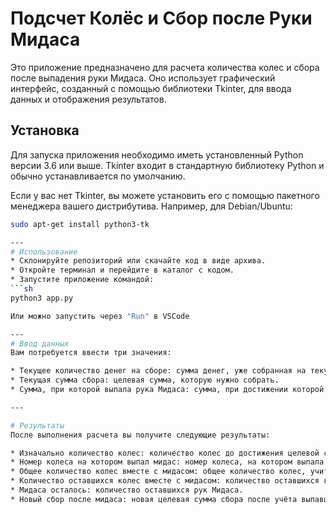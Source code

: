 # Подсчет Колёс и Сбор после Руки Мидаса

Это приложение предназначено для расчета количества колес и сбора после выпадения руки Мидаса. Оно использует графический интерфейс, созданный с помощью библиотеки Tkinter, для ввода данных и отображения результатов.

## Установка

Для запуска приложения необходимо иметь установленный Python версии 3.6 или выше. Tkinter входит в стандартную библиотеку Python и обычно устанавливается по умолчанию.

Если у вас нет Tkinter, вы можете установить его с помощью пакетного менеджера вашего дистрибутива. Например, для Debian/Ubuntu:

```sh
sudo apt-get install python3-tk

--- 
# Использование
* Склонируйте репозиторий или скачайте код в виде архива.
* Откройте терминал и перейдите в каталог с кодом.
* Запустите приложение командой:
```sh
python3 app.py

Или можно запустить через "Run" в VSCode 

--- 
# Ввод данных
Вам потребуется ввести три значения:

* Текущее количество денег на сборе: сумма денег, уже собранная на текущий момент.
* Текущая сумма сбора: целевая сумма, которую нужно собрать.
* Сумма, при которой выпала рука Мидаса: сумма, при достижении которой выпала рука Мидаса (например, 1000).

---

# Результаты
После выполнения расчета вы получите следующие результаты:

* Изначально количество колес: количество колес до достижения целевой суммы.
* Номер колеса на котором выпал мидас: номер колеса, на котором выпала рука Мидаса.
* Общее количество колес вместе с мидасом: общее количество колес, учитывая выпавшую руку Мидаса.
* Количество оставшихся колес вместе с мидасом: количество оставшихся колес с учетом руки Мидаса.
* Мидаса осталось: количество оставшихся рук Мидаса.
* Новый сбор после мидаса: новая целевая сумма сбора после учёта выпавшей руки Мидаса.